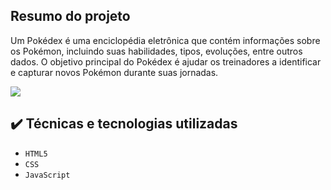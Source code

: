 ## Resumo do projeto         

Um Pokédex é uma enciclopédia eletrônica que contém informações sobre os Pokémon, incluindo suas habilidades, tipos, evoluções, entre outros dados. O objetivo principal do Pokédex é ajudar os treinadores a identificar e capturar novos Pokémon durante suas jornadas.

<p>
<img src="http://img.shields.io/static/v1?label=STATUS&message=EM%20DESENVOLVIMENTO&color=GREEN&style=for-the-badge"/>
</p>

## ✔️ Técnicas e tecnologias utilizadas 

- ``HTML5``
- ``CSS``
- ``JavaScript``
